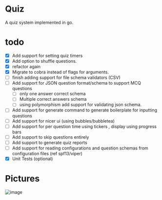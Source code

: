# Quiz
A quiz system implemented in go.

# todo
- [x] Add support for setting quiz timers 
- [x] Add option to shuffle questions.
- [x] refactor again
- [x] Migrate to cobra instead of flags for arguments.
- [ ] finish adding support for file schema validators (CSV)
- [ ] Add support for JSON question format/schema to support MCQ questions
  - [ ] only one answer correct schema
  - [ ] Multiple correct answers schema
  - [ ] using polymorphism add support for validating json schema.
- [ ] Add support for generate command to generate boilerplate for inputting questions
- [ ] Add support for nicer ui (using bubbles/bubbletea)
- [ ] Add support for per question time using tickers , display using progress bars
- [ ] Add support to skip questions entirely
- [ ] Add support to generate quiz reports
- [ ] Add support for reading configurations and question schemas from configuration files (ref spf13/viper)
- [x] Unit Tests (optional)
  
# Pictures
![image](https://github.com/theredditbandit/quiz/assets/85390033/91371eda-324c-4c64-bb15-bea25ef3cbf5)
